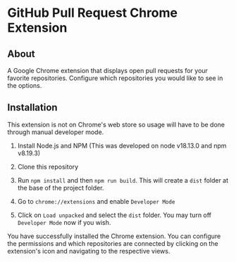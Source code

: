 # GitHub Pull Request Chrome Extension

## About

A Google Chrome extension that displays open pull requests for your favorite repositories. Configure which repositories you would like to see in the options.

## Installation

This extension is not on Chrome's web store so usage will have to be done through manual developer mode.

1. Install Node.js and NPM (This was developed on node v18.13.0 and npm v8.19.3)

2. Clone this repository

3. Run `npm install` and then `npm run build`. This will create a `dist` folder at the base of the project folder.

4. Go to `chrome://extensions` and enable `Developer Mode`

5. Click on `Load unpacked` and select the `dist` folder. You may turn off `Developer Mode` now if you wish.

You have successfully installed the Chrome extension. You can configure the permissions and which repositories are connected by clicking on the extension's icon and navigating to the respective views.

